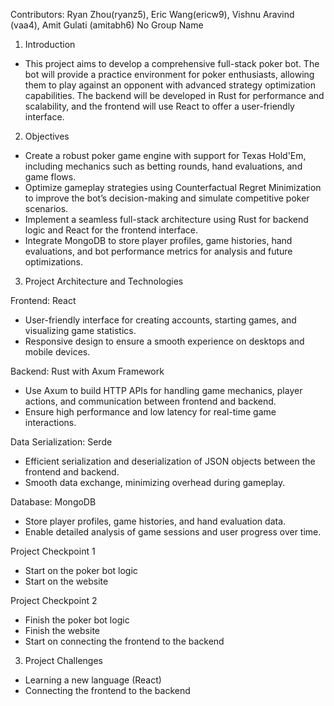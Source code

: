 Contributors: Ryan Zhou(ryanz5), Eric Wang(ericw9), Vishnu Aravind (vaa4), Amit Gulati (amitabh6)
No Group Name

1. Introduction
- This project aims to develop a comprehensive full-stack poker bot. The bot will provide a practice environment for poker enthusiasts, allowing them to play against an opponent with advanced strategy optimization capabilities. The backend will be developed in Rust for performance and scalability, and the frontend will use React to offer a user-friendly interface. 

2. Objectives
- Create a robust poker game engine with support for Texas Hold'Em, including mechanics such as betting rounds, hand evaluations, and game flows.
- Optimize gameplay strategies using Counterfactual Regret Minimization to improve the bot’s decision-making and simulate competitive poker scenarios.
- Implement a seamless full-stack architecture using Rust for backend logic and React for the frontend interface.
- Integrate MongoDB to store player profiles, game histories, hand evaluations, and bot performance metrics for analysis and future optimizations.

3. Project Architecture and Technologies

Frontend: React
- User-friendly interface for creating accounts, starting games, and visualizing game statistics.
- Responsive design to ensure a smooth experience on desktops and mobile devices.

Backend: Rust with Axum Framework
- Use Axum to build HTTP APIs for handling game mechanics, player actions, and communication between frontend and backend.
- Ensure high performance and low latency for real-time game interactions.

Data Serialization: Serde
- Efficient serialization and deserialization of JSON objects between the frontend and backend.
- Smooth data exchange, minimizing overhead during gameplay.

Database: MongoDB
- Store player profiles, game histories, and hand evaluation data.
- Enable detailed analysis of game sessions and user progress over time.

Project Checkpoint 1
- Start on the poker bot logic
- Start on the website

Project Checkpoint 2
- Finish the poker bot logic
- Finish the website
- Start on connecting the frontend to the backend

3. Project Challenges
- Learning a new language (React)
- Connecting the frontend to the backend
